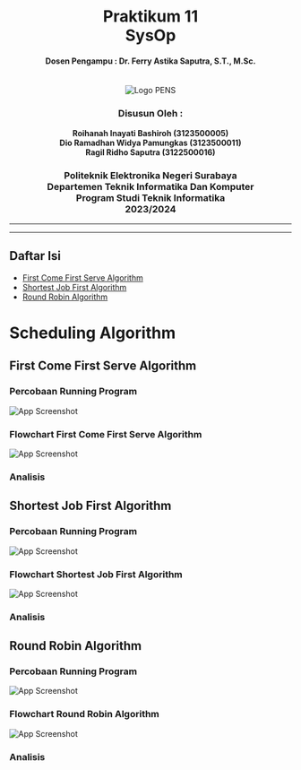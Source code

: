 <div align="center">
    <h1 style="text-align: center;font-weight: bold">Praktikum 11<br>SysOp</h1>
    <h4 style="text-align: center;">Dosen Pengampu : Dr. Ferry Astika Saputra, S.T., M.Sc.</h4>
</div>
<br />
<div align="center">
    <img src="Assets/Logo_PENS.png" alt="Logo PENS">
    <h3 style="text-align: center;">Disusun Oleh : </h3>
    <p style="text-align: center;">
        <strong>Roihanah Inayati Bashiroh (3123500005)</strong><br>
        <strong>Dio Ramadhan Widya Pamungkas (3123500011)</strong><br>
        <strong>Ragil Ridho Saputra (3122500016)</strong>
    </p>

<h3>Politeknik Elektronika Negeri Surabaya<br>Departemen Teknik
Informatika Dan Komputer<br>Program Studi Teknik Informatika<br>2023/2024</h3>
    <hr>
    <hr>
</div>


## Daftar Isi
- [First Come First Serve Algorithm](#first-come-first-serve-algorithm)
- [Shortest Job First Algorithm](#shortest-job-first-algorithm)
- [Round Robin Algorithm](#round-robin-algorithm)

# Scheduling Algorithm

## First Come First Serve Algorithm
### Percobaan Running Program

![App Screenshot](Assets/1.png)
    
### Flowchart First Come First Serve Algorithm

![App Screenshot](Assets/fcfs.drawio.png)

### Analisis

## Shortest Job First Algorithm
### Percobaan Running Program

![App Screenshot](Assets/2.png)

### Flowchart Shortest Job First Algorithm

![App Screenshot](Assets/sjf.drawio.png)

### Analisis

## Round Robin Algorithm
### Percobaan Running Program

![App Screenshot](Assets/3.png)

### Flowchart Round Robin Algorithm

![App Screenshot](Assets/roundrobin.jpg)

### Analisis



